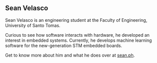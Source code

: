 ## Sean Velasco

Sean Velasco is an engineering student at the Faculty of Engineering, University of Santo Tomas.

Curious to see how software interacts with hardware, he developed an interest in embedded systems. Currently, he develops machine learning software for the new-generation STM embedded boards.

Get to know more about him and what he does over at [sean.ph](https://sean.ph).
